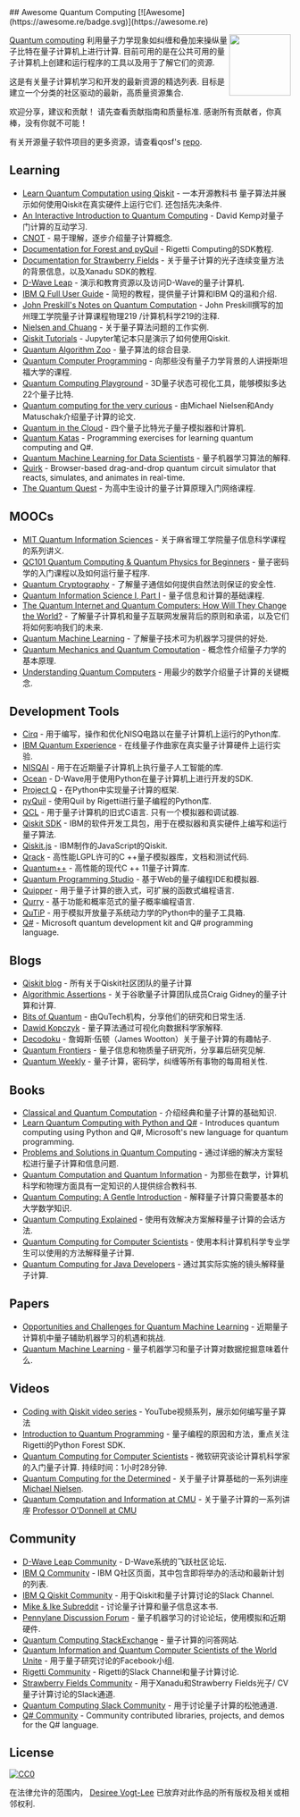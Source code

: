 <div class="github-widget" data-repo="desireevl/awesome-quantum-computing"></div>
<script async src="https://pagead2.googlesyndication.com/pagead/js/adsbygoogle.js"></script><ins class="adsbygoogle" style="display:block" data-ad-client="ca-pub-6890694312814945" data-ad-slot="5473692530" data-ad-format="auto"  data-full-width-responsive="true"></ins><script>(adsbygoogle = window.adsbygoogle || []).push({});</script>
## Awesome Quantum Computing [![Awesome](https://awesome.re/badge.svg)](https://awesome.re)

[<img src="https://raw.githubusercontent.com/desireevl/awesome-quantum-computing/master/logo.png" align="right" width="110">](https://en.wikipedia.org/wiki/Quantum_computing)

[Quantum computing](https://en.wikipedia.org/wiki/Quantum_computing)  利用量子力学现象如纠缠和叠加来操纵量子比特在量子计算机上进行计算.  目前可用的是在公共可用的量子计算机上创建和运行程序的工具以及用于了解它们的资源. 

 这是有关量子计算机学习和开发的最新资源的精选列表.  目标是建立一个分类的社区驱动的最新，高质量资源集合. 

 欢迎分享，建议和贡献！  请先查看贡献指南和质量标准.  感谢所有贡献者，你真棒，没有你就不可能！



有关开源量子软件项目的更多资源，请查看qosf&#39;s [repo](https://github.com/qosf/os_quantum_software).

## Learning

- [Learn Quantum Computation using Qiskit](http://community.qiskit.org/textbook) - 一本开源教科书
   量子算法并展示如何使用Qiskit在真实硬件上运行它们.  还包括先决条件.
- [An Interactive Introduction to Quantum Computing](https://davidbkemp.github.io/QuantumComputingArticle/) -  David Kemp对量子门计算的互动学习.
- [CNOT](https://cnot.io/) - 易于理解，逐步介绍量子计算概念.
- [Documentation for Forest and pyQuil](http://pyquil.readthedocs.io/en/latest/) -  Rigetti Computing的SDK教程.
- [Documentation for Strawberry Fields](https://strawberryfields.readthedocs.io/en/latest/) - 关于量子计算的光子连续变量方法的背景信息，以及Xanadu SDK的教程.
- [D-Wave Leap](https://www.dwavesys.com/take-leap) - 演示和教育资源以及访问D-Wave的量子计算机.
- [IBM Q Full User Guide](https://quantumexperience.ng.bluemix.net/qx/tutorial?sectionId=full-user-guide&page=introduction) - 简短的教程，提供量子计算和IBM Q的温和介绍.
- [John Preskill's Notes on Quantum Computation](http://www.theory.caltech.edu/~preskill/ph219/index.html#lecture) -  John Preskill撰写的加州理工学院量子计算课程物理219 /计算机科学219的注释.
- [Nielsen and Chuang](https://workedproblems.wordpress.com/category/nielsenchuang/) - 关于量子算法问题的工作实例.
- [Qiskit Tutorials](https://github.com/Qiskit/qiskit-tutorial) -  Jupyter笔记本只是演示了如何使用Qiskit.
- [Quantum Algorithm Zoo](http://math.nist.gov/quantum/zoo/) - 量子算法的综合目录. 
- [Quantum Computer Programming](https://cs269q.stanford.edu/syllabus.html?fbclid=IwAR09_JNstMi4WVU4oMHDpWR6xWaSISlrYPjWTUTnhcRdEQhzpoOTRgQN8LI) - 向那些没有量子力学背景的人讲授斯坦福大学的课程.
- [Quantum Computing Playground](http://www.quantumplayground.net/#/home) -  3D量子状态可视化工具，能够模拟多达22个量子比特.
- [Quantum computing for the very curious](https://quantum.country/qcvc) - 由Michael Nielsen和Andy Matuschak介绍量子计算的论文.
- [Quantum in the Cloud](http://cnotmz.appspot.com/#) - 四个量子比特光子量子模拟器和计算机.
- [Quantum Katas](https://github.com/Microsoft/QuantumKatas/) - Programming exercises for learning quantum computing and Q#.
- [Quantum Machine Learning for Data Scientists](https://arxiv.org/pdf/1804.10068.pdf) - 量子机器学习算法的解释.
- [Quirk](http://algassert.com/quirk) - Browser-based drag-and-drop quantum circuit simulator that reacts, simulates, and animates in real-time.
- [The Quantum Quest](https://www.quantum-quest.nl/) - 为高中生设计的量子计算原理入门网络课程. 

## MOOCs

- [MIT Quantum Information Sciences](https://ocw.mit.edu/courses/media-arts-and-sciences/mas-865j-quantum-information-science-spring-2006/lecture-notes/) - 关于麻省理工学院量子信息科学课程的系列讲义.
- [QC101 Quantum Computing & Quantum Physics for Beginners](https://www.udemy.com/qc101-introduction-to-quantum-computing-quantum-physics-for-beginners/) - 量子密码学的入门课程以及如何运行量子程序.
- [Quantum Cryptography](https://www.edx.org/course/quantum-cryptography-caltechx-delftx-qucryptox-0) - 了解量子通信如何提供自然法则保证的安全性.
- [Quantum Information Science I, Part I](https://www.edx.org/course/quantum-information-science-i) - 量子信息和计算的基础课程.
- [The Quantum Internet and Quantum Computers: How Will They Change the World?](https://www.edx.org/course/quantum-internet-quantum-computers-how-delftx-qtm1x) - 了解量子计算机和量子互联网发展背后的原则和承诺，以及它们将如何影响我们的未来.
- [Quantum Machine Learning](https://www.edx.org/course/quantum-machine-learning) - 了解量子技术可为机器学习提供的好处.
- [Quantum Mechanics and Quantum Computation](https://www.edx.org/course/quantum-mechanics-quantum-computation-uc-berkeleyx-cs-191x) - 概念性介绍量子力学的基本原理.
- [Understanding Quantum Computers](https://www.futurelearn.com/courses/intro-to-quantum-computing) - 用最少的数学介绍量子计算的关键概念.

## Development Tools

- [Cirq](https://github.com/quantumlib/Cirq) - 用于编写，操作和优化NISQ电路以在量子计算机上运行的Python库.
- [IBM Quantum Experience](https://quantum-computing.ibm.com) - 在线量子作曲家在真实量子计算硬件上运行实验.
- [NISQAI](https://github.com/quantumai-lib/nisqai) - 用于在近期量子计算机上执行量子人工智能的库.
- [Ocean](https://docs.ocean.dwavesys.com/en/latest/overview/install.html) -  D-Wave用于使用Python在量子计算机上进行开发的SDK.
- [Project Q](http://projectq.ch/) - 在Python中实现量子计算的框架.
- [pyQuil](https://github.com/rigetticomputing/pyquil) - 使用Quil by Rigetti进行量子编程的Python库.
- [QCL](http://tph.tuwien.ac.at/~oemer/qcl.html)   - 用于量子计算机的旧式C语言.  只有一个模拟器和调试器.
- [Qiskit SDK](https://qiskit.org) -  IBM的软件开发工具包，用于在模拟器和真实硬件上编写和运行量子算法.
- [Qiskit.js](https://github.com/QISKit/qiskit-js) -  IBM制作的JavaScript的Qiskit.
- [Qrack](https://vm6502q.readthedocs.io) - 高性能LGPL许可的C ++量子模拟器库，文档和测试代码.
- [Quantum++](https://github.com/vsoftco/qpp) - 高性能的现代C ++ 11量子计算库.
- [Quantum Programming Studio](https://quantum-circuit.com/) - 基于Web的量子编程IDE和模拟器.
- [Quipper](https://www.mathstat.dal.ca/~selinger/quipper/) - 用于量子计算的嵌入式，可扩展的函数式编程语言.
- [Qurry](https://github.com/LSaldyt/Qurry) - 基于功能和概率范式的量子概率编程语言.
- [QuTiP](http://qutip.org/docs/latest/index.html) - 用于模拟开放量子系统动力学的Python中的量子工具箱.
- [Q#](https://docs.microsoft.com/en-gb/quantum/?view=qsharp-preview) - Microsoft quantum development kit and Q# programming language.

## Blogs

- [Qiskit blog](https://medium.com/qiskit) - 所有关于Qiskit社区团队的量子计算
- [Algorithmic Assertions](http://algassert.com/) - 关于谷歌量子计算团队成员Craig Gidney的量子计算和计算.
- [Bits of Quantum](http://blog.qutech.nl/) - 由QuTech机构，分享他们的研究和日常生活.
- [Dawid Kopczyk](http://dkopczyk.quantee.co.uk/category/quantum_computing/) - 量子算法通过可视化向数据科学家解释.
- [Decodoku](https://medium.com/@decodoku) - 詹姆斯·伍顿（James Wootton）关于量子计算的有趣帖子.
- [Quantum Frontiers](https://quantumfrontiers.com/) - 量子信息和物质量子研究所，分享幕后研究见解.
- [Quantum Weekly](https://quantumweekly.com/) - 量子计算，密码学，纠缠等所有事物的每周相关性.

## Books

- [Classical and Quantum Computation](https://books.google.com.au/books/about/Classical_and_Quantum_Computation.html?id=TrMposZZ0MQC&redir_esc=y) - 介绍经典和量子计算的基础知识.
- [Learn Quantum Computing with Python and Q#](https://www.manning.com/books/learn-quantum-computing-with-python-and-q-sharp) - Introduces quantum computing using Python and Q#, Microsoft's new language for quantum programming.
- [Problems and Solutions in Quantum Computing](https://www.worldscientific.com/worldscibooks/10.1142/6077#) - 通过详细的解决方案轻松进行量子计算和信息问题.
- [Quantum Computation and Quantum Information](http://mmrc.amss.cas.cn/tlb/201702/W020170224608149940643.pdf) - 为那些在数学，计算机科学和物理方面具有一定知识的人提供综合教科书.
- [Quantum Computing: A Gentle Introduction](http://mmrc.amss.cas.cn/tlb/201702/W020170224608150244118.pdf) - 解释量子计算只需要基本的大学数学知识.
- [Quantum Computing Explained](https://www.amazon.com/Quantum-Computing-Explained-David-McMahon/dp/0470096993) - 使用有效解决方案解释量子计算的会话方法.
- [Quantum Computing for Computer Scientists](https://www.amazon.com/Quantum-Computing-Computer-Scientists-Yanofsky/dp/0521879965) - 使用本科计算机科学专业学生可以使用的方法解释量子计算.
- [Quantum Computing for Java Developers](https://www.manning.com/books/quantum-computing-for-java-developers) - 通过其实际实施的镜头解释量子计算.

## Papers

- [Opportunities and Challenges for Quantum Machine Learning](https://arxiv.org/abs/1708.09757) - 近期量子计算机中量子辅助机器学习的机遇和挑战.
- [Quantum Machine Learning](https://www.researchgate.net/publication/264825604_Quantum_Machine_Learning_What_Quantum_Computing_Means_to_Data_Mining) - 量子机器学习和量子计算对数据挖掘意味着什么.

## Videos

- [Coding with Qiskit video series](https://www.youtube.com/playlist?list=PLOFEBzvs-Vvp2xg9-POLJhQwtVktlYGbY) -  YouTube视频系列，展示如何编写量子算法
- [Introduction to Quantum Programming](https://skillsmatter.com/skillscasts/11929-programming-the-world-s-first-quantum-computers-using-forest) - 量子编程的原因和方法，重点关注Rigetti的Python Forest SDK.
- [Quantum Computing for Computer Scientists](https://www.youtube.com/watch?v=F_Riqjdh2oM)   - 微软研究谈论计算机科学家的入门量子计算.  持续时间：1小时28分钟.
- [Quantum Computing for the Determined](https://www.youtube.com/playlist?list=PL1826E60FD05B44E4) - 关于量子计算基础的一系列讲座 [Michael Nielsen](http://michaelnielsen.org/).
- [Quantum Computation and Information at CMU](https://www.youtube.com/playlist?list=PLm3J0oaFux3YL5qLskC6xQ24JpMwOAeJz) - 关于量子计算的一系列讲座 [Professor O'Donnell at CMU](https://www.cs.cmu.edu/~odonnell/quantum18/)

## Community

- [D-Wave Leap Community](https://support.dwavesys.com/hc/en-us/community/topics) -  D-Wave系统的飞跃社区论坛. 
- [IBM Q Community](https://community.qiskit.org/) -  IBM Q社区页面，其中包含即将举办的活动和最新计划的列表.
- [IBM Q Qiskit Community](https://qiskit.slack.com/) - 用于Qiskit和量子计算讨论的Slack Channel.
- [Mike & Ike Subreddit](https://www.reddit.com/r/MikeAndIke/) - 讨论量子计算和量子信息这本书. 
- [Pennylane Discussion Forum](https://discuss.pennylane.ai/) - 量子机器学习的讨论论坛，使用模拟和近期硬件.
- [Quantum Computing StackExchange](http://quantumcomputing.stackexchange.com/) - 量子计算的问答网站.
- [Quantum Information and Quantum Computer Scientists of the World Unite](https://www.facebook.com/groups/qinfo.scientists.unite/) - 用于量子研究讨论的Facebook小组. 
- [Rigetti Community](https://join.slack.com/t/rigetti-forest/shared_invite/enQtNTUyNTE1ODg3MzE2LWExZWU5OTE4YTJhMmE2NGNjMThjOTM1MjlkYTA5ZmUxNTJlOTVmMWE0YjA3Y2M2YmQzNTZhNTBlMTYyODRjMzA) -  Rigetti的Slack Channel和量子计算讨论.
- [Strawberry Fields Community](https://u.strawberryfields.ai/slack) - 用于Xanadu和Strawberry Fields光子/ CV量子计算讨论的Slack通道.
- [Quantum Computing Slack Community](https://quantum-computing.herokuapp.com/) - 用于讨论量子计算的松弛通道.
- [Q# Community](https://qsharp.community) - Community contributed libraries, projects, and demos for the Q# language.

## License
[![CC0](http://mirrors.creativecommons.org/presskit/buttons/88x31/svg/cc-zero.svg)](https://creativecommons.org/publicdomain/zero/1.0/)

在法律允许的范围内， [Desiree Vogt-Lee](https://github.com/desireevl) 已放弃对此作品的所有版权及相关或相邻权利.
